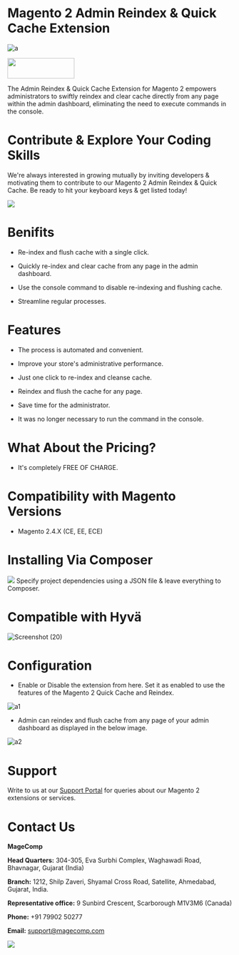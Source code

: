# Magento 2 Admin Reindex & Quick Cache Extension

![a](https://github.com/magecomp/magento2-admin-reindex-quick-cache/assets/8856845/8a124c12-611b-4249-9b4c-8a2d6b4c7b43)

<a href="https://magecomp.com/magento-2-admin-reindex-and-quick-cache.html" target="_blank"><img width="150" height="46" src="https://magecomp.com/media/button.webp"></a>

The Admin Reindex & Quick Cache Extension for Magento 2 empowers administrators to swiftly reindex and clear cache directly from any page within the admin dashboard, eliminating the need to execute commands in the console.

# Contribute & Explore Your Coding Skills
We're always interested in growing mutually by inviting developers & motivating them to contribute to our Magento 2 Admin Reindex & Quick Cache. Be ready to hit your keyboard keys & get listed today!

<a href="https://github.com/magecomp/magento2-admin-reindex-quick-cache/graphs/contributors">
  <img src="https://contrib.rocks/image?repo=magecomp/magento2-admin-reindex-quick-cache" />
</a>

# Benifits

* Re-index and flush cache with a single click.

* Quickly re-index and clear cache from any page in the admin dashboard.

* Use the console command to disable re-indexing and flushing cache.

* Streamline regular processes.

# Features

* The process is automated and convenient.

* Improve your store's administrative performance.

* Just one click to re-index and cleanse cache.

* Reindex and flush the cache for any page.

* Save time for the administrator.

* It was no longer necessary to run the command in the console.

# What About the Pricing?

* It's completely FREE OF CHARGE.

# Compatibility with Magento Versions

* Magento 2.4.X (CE, EE, ECE)

# Installing Via Composer
  
<img src="https://i.ibb.co/NjGRFCt/composer.png">
Specify project dependencies using a JSON file & leave everything to Composer.

# Compatible with Hyvä 

![Screenshot (20)](https://github.com/magecomp/magento2-mobile-login-free/assets/8856845/c0a5c632-fa58-4b84-bba4-2a3d26e4358e)

# Configuration

* Enable or Disable the extension from here. Set it as enabled to use the features of the Magento 2 Quick Cache and Reindex.

 ![a1](https://github.com/magecomp/magento2-admin-reindex-quick-cache/assets/8856845/486672f0-b283-4868-8381-8e13e98c92c1)

* Admin can reindex and flush cache from any page of your admin dashboard as displayed in the below image.

![a2](https://github.com/magecomp/magento2-admin-reindex-quick-cache/assets/8856845/33f1d28c-cf13-461a-8150-fd9a01951c90)

# Support

Write to us at our [Support Portal](https://magecomp.com/support/) for queries about our Magento 2 extensions or services.

# Contact Us
**MageComp**

**Head Quarters:** 304-305, Eva Surbhi Complex, Waghawadi Road, Bhavnagar, Gujarat (India)

**Branch:** 1212, Shilp Zaveri, Shyamal Cross Road, Satellite, Ahmedabad, Gujarat, India.

**Representative office:** 9 Sunbird Crescent, Scarborough M1V3M6 (Canada)

**Phone:** +91 79902 50277

**Email:** [support@magecomp.com](mailto:support@magecomp.com)

<img src="https://magecomp.com/media/logo/websites/1/Magecomp_Logo_251x51.png">
